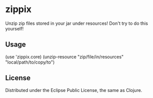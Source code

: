# zippix

Unzip zip files stored in your jar under resources!  Don't try to do this yourself!

## Usage

(use 'zippix.core)
(unzip-resource "zip/file/in/resources" "local/path/to/copy/to")

## License

Distributed under the Eclipse Public License, the same as Clojure.
